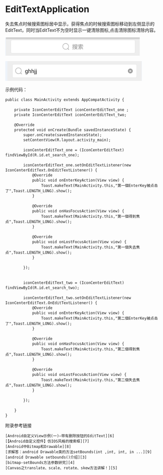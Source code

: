 # EditTextApplication
失去焦点时候搜索图标居中显示，获得焦点的时候搜索图标移动到左侧显示的EditText，同时当EditText不为空时显示一键清除图标,点击清除图标清除内容。

![此处输入图片的描述][1]

![此处输入图片的描述][2]

示例代码：

```
public class MainActivity extends AppCompatActivity {

    private IconCenterEditText iconCenterEditText_one ;
    private IconCenterEditText iconCenterEditText_two;

    @Override
    protected void onCreate(Bundle savedInstanceState) {
        super.onCreate(savedInstanceState);
        setContentView(R.layout.activity_main);

        iconCenterEditText_one = (IconCenterEditText) findViewById(R.id.et_search_one);

        iconCenterEditText_one.setOnEditTextListener(new IconCenterEditText.OnEditTextListener() {
            @Override
            public void onEnterKeyAction(View view) {
                Toast.makeText(MainActivity.this,"第一個EnterKey被点击了",Toast.LENGTH_LONG).show();
            }

            @Override
            public void onHasFocusAction(View view) {
                Toast.makeText(MainActivity.this,"第一個得到焦点",Toast.LENGTH_LONG).show();
            }

            @Override
            public void onLostFocusAction(View view) {
                Toast.makeText(MainActivity.this,"第一個失去焦点",Toast.LENGTH_LONG).show();
            }

        });


        iconCenterEditText_two = (IconCenterEditText) findViewById(R.id.et_search_two);

        iconCenterEditText_two.setOnEditTextListener(new IconCenterEditText.OnEditTextListener() {
            @Override
            public void onEnterKeyAction(View view) {
                Toast.makeText(MainActivity.this,"第二個EnterKey被点击了",Toast.LENGTH_LONG).show();
            }

            @Override
            public void onHasFocusAction(View view) {
                Toast.makeText(MainActivity.this,"第二個得到焦点",Toast.LENGTH_LONG).show();
            }

            @Override
            public void onLostFocusAction(View view) {
                Toast.makeText(MainActivity.this,"第二個失去焦点",Toast.LENGTH_LONG).show();
            }

        });

    }
}

```

附录参考链接

    [Android自定义View示例(一)—带有删除按钮的EditText][6]
    [【Android自定义控件】仿IOS风格的搜索框][7]
    [Android中Bitmap和Drawable][8]
    [求解答：android Drawable类的方法setBounds(int ,int, int, in ...][9]
    [android Drawable setbounds()介绍][3]
    [bitmap-setBounds方法参数研究][4]
    [Canvas之translate、scale、rotate、skew方法讲解！][5]




[1]: https://github.com/946898963/EditTextApplication/blob/master/app/src/main/res/mipmap-hdpi/have_focus.png?raw=true
[2]: https://github.com/946898963/EditTextApplication/blob/master/app/src/main/res/mipmap-hdpi/lose_focus.png?raw=true
[3]: http://blog.csdn.net/love_xsq/article/details/45306157
[4]: http://www.cnblogs.com/zhangshuli-1989/p/zhangshuli_setbound_15526135.html
[5]: http://blog.csdn.net/tianjian4592/article/details/45234419
[6]: http://blog.csdn.net/lfdfhl/article/details/18923079
[7]: http://blog.csdn.net/zhuyb829/article/details/46430989
[8]: http://dyh7077063.iteye.com/blog/970672
[9]: http://bbs.51cto.com/thread-1015195-1.html

